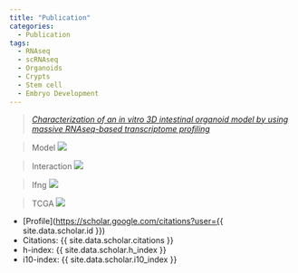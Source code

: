 ```yaml
---
title: "Publication"
categories:
  - Publication
tags:
  - RNAseq
  - scRNAseq
  - Organoids
  - Crypts
  - Stem cell
  - Embryo Development
---
```

  
> <cite><a href="https://www.nature.com/articles/s41598-021-96321-8">Characterization of an in vitro 3D intestinal organoid model by using massive RNAseq-based transcriptome profiling</a></cite>

> Model
![](https://healixloo.github.io/mm-github/assets/paper/schematic.png)

> Interaction
![](https://healixloo.github.io/mm-github/assets/paper/Cecum_Young_circos-table-uciedhs-large.svg)

> Ifng
![](https://healixloo.github.io/mm-github/assets/paper/Ifng.png)

> TCGA
![](https://healixloo.github.io/mm-github/assets/paper/Graphical_abstract.001.tiff)


* [Profile](https://scholar.google.com/citations?user={{ site.data.scholar.id }})
* Citations: {{ site.data.scholar.citations }}
* h-index: {{ site.data.scholar.h_index }}
* i10-index: {{ site.data.scholar.i10_index }}

